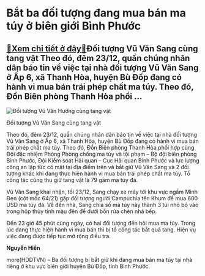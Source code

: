 Bắt ba đối tượng đang mua bán ma túy ở biên giới Bình Phước
===========================================================

[:gift:Xem chi tiết ở đây:gift:](https://hddtvn.com/bat-ba-doi-tuong-dang-mua-ban-ma-tuy-o-bien-gioi-binh-phuoc/)Đối tượng Vũ Văn Sang cùng tang vật Theo đó, đêm 23/12, quần chúng nhân dân báo tin về việc tại nhà đối tượng Vũ Văn Sang ở Ấp 6, xã Thanh Hòa, huyện Bù Đốp đang có hành vi mua bán trái phép chất ma túy. Theo đó, Đồn Biên phòng Thanh Hòa phối …
----------------------------------------------------------------------------------------------------------------------------------------------------------------------------------------------------------------------------------------------------





![Đối tượng Vũ Văn Hưởng cùng tang vật ](https://hddtvn.com/wp-content/uploads/2021/01/0837_IMG_8465.jpg "Đối tượng Vũ Văn Hưởng cùng tang vật ")


Đối tượng Vũ Văn Sang cùng tang vật



Theo đó, đêm 23/12, quần chúng nhân dân báo tin về việc tại nhà đối tượng Vũ Văn Sang ở Ấp 6, xã Thanh Hòa, huyện Bù Đốp đang có hành vi mua bán trái phép chất ma túy. Theo đó, Đồn Biên phòng Thanh Hòa phối hợp cùng Đội đặc nhiệm Phòng Phòng chống ma túy và tội phạm – Bộ đội biên phòng Bình Phước, Đội Kiểm soát Hải quan – Cục Hải quan Bình Phước và lực lượng công an lập tức có mặt tại địa điểm trên và bắt giữ Vũ Văn Sang và 2 đối tượng khác khi đang thực hiện hành vi mua bán trái phép chất ma túy. Tổ công tác cũng thu giữ tang vật là 79 gam ma túy đá.


Vũ Văn Sang khai nhận, tối 23/12, Sang chạy xe máy tới khu vực ngầm Minh Đen (cột mốc 64/21) gặp đối tượng người Campuchia tên Khum để mua 600 USD ma túy đá. Về đến nhà, Sang chia số ma túy này thành 3 túi nhỏ bỏ vào trong hộp thủy tinh màu đên để dưới bồn rửa chén nhà bếp.


Đến 23 giờ 45 phút cùng ngày, có hai đối tượng đến hỏi mua ma túy. Trong lúc đang thực hiện hành vi mua bán thì bị tổ công tác bắt quả tang. Hiện vụ việc đang được tiếp tục mở rộng điều tra.




**Nguyễn Hiền**



more(HDDTVN) – Ba đối tượng bị bắt giữ khi đang mua bán ma túy tại nhà riêng ở khu vực biên giới huyện Bù Đốp, tỉnh Bình Phước.

